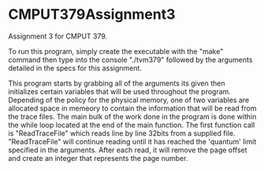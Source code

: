 # CMPUT379Assignment3
Assignment 3 for CMPUT 379.

To run this program, simply create the executable with the "make" command then type into the console "./tvm379" followed by the arguments detailed
in the specs for this assignment.

This program starts by grabbing all of the arguments its given then initializes certain variables that will be used throughout the program.
Depending of the policy for the physical memory, one of two variables are allocated space in memeory to contain the information that will be read from the trace files.
The main bulk of the work done in the program is done within the while loop located at the end of the main function.
The first function call is "ReadTraceFile" which reads line by line 32bits from a supplied file.
"ReadTraceFile" will continue reading until it has reached the 'quantum' limit specified in the arguments.
After each read, it will remove the page offset and create an integer that represents the page number.

